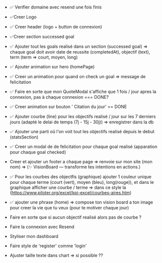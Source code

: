- ✅ Verifier domaine avec resend une fois finis
- ✅Creer Logo
- ✅ Creer header (logo + button de connexion)
- ✅Creer section successed goal
- ✅ Ajouter tout les goals realisé dans un section (successed goal) => chaque goal doit avoir date de reussite (completedAt), objectif (text), term (term => court, moyen, long)
- ✅ Ajouter animation sur hero (homePage)
- ✅ Creer un animation pour quand on check un goal => message de felicitation
- ✅ Faire en sorte que mon QuoteModal s'affiche que 1 fois / jour apres la connexion, pas à chaque connexion === DONE?
- ✅ Creer animation sur bouton ' Citation du jour' == DONE
- ✅ Ajouter courbe (line) pour les objectifs realisé / jour sur les 7 derniers jours (adapté le delai de temps (7j - 15j - 30j)) => enregistrer dans la db
- ✅ Ajouter une parti oû l'on voit tout les objectifs realisé depuis le debut (statsSection)
- ✅ Creer un modal de de felicitation pour chaque goal realisé (apparation pour chaque goal checked)
- Creer et ajouter un footer a chaque page => renvoie sur mon site (mon nom) => (✨ VisionBoard — transforme tes intentions en actions.)
- ✅ Pour les courbes des objectfis (graphique) ajouter 1 couleur unique pour chaque terme (court (vert), moyen (bleu), long(rouge)), et dans le graphique afficher une courbe / terme => dans ce style la (https://www.piloter.org/excel/kpi-excel/courbes-aires.htm)
- ✅ ajouter une phrase (home) => compose ton vision board a ton image pour creer la vie que tu veux (pour te motiver chaque jour)

- Faire en sorte que si aucun objectif realisé alors pas de courbe ?
- Faire la connexion avec Resend
- Styliser mon dashboard
- Faire style de 'register' comme 'login'
- Ajuster taille texte dans chart => si possible ??
